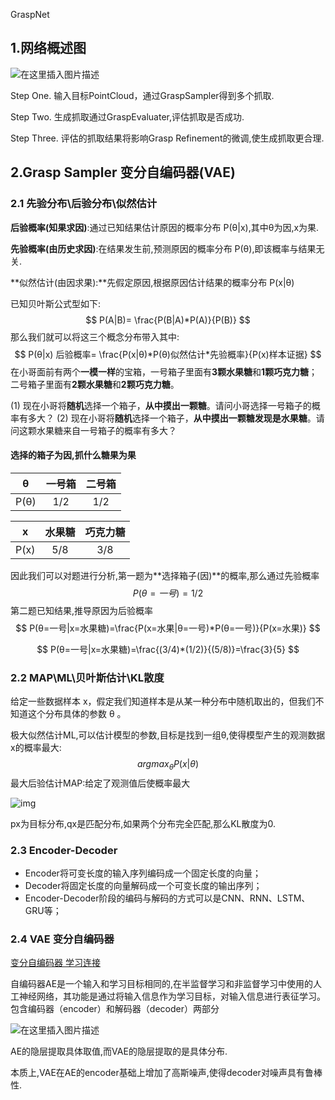 GraspNet

## 1.网络概述图

![在这里插入图片描述](https://i-blog.csdnimg.cn/blog_migrate/75b9fea02294e6e11af128187dae3a16.png#pic_center)

Step One. 输入目标PointCloud，通过GraspSampler得到多个抓取.

Step Two.  生成抓取通过GraspEvaluater,评估抓取是否成功.

Step Three. 评估的抓取结果将影响Grasp Refinement的微调,使生成抓取更合理.

## 2.Grasp Sampler 变分自编码器(VAE)

### **2.1 先验分布\后验分布\似然估计**

**后验概率(知果求因)**:通过已知结果估计原因的概率分布 P(θ|x),其中θ为因,x为果.

**先验概率(由历史求因)**:在结果发生前,预测原因的概率分布 P(θ),即该概率与结果无关.

**似然估计(由因求果):**先假定原因,根据原因估计结果的概率分布 P(x|θ)

已知贝叶斯公式型如下:
$$
P(A|B)= \frac{P(B|A)*P(A)}{P(B)}
$$
那么我们就可以将这三个概念分布带入其中:
$$
P(θ|x) 后验概率= \frac{P(x|θ)*P(θ)似然估计*先验概率}{P(x)样本证据}
$$
在小哥面前有两个**一模一样**的宝箱，一号箱子里面有**3颗水果糖**和**1颗巧克力糖**；二号箱子里面有**2颗水果糖**和**2颗巧克力糖**。

(1) 现在小哥将**随机**选择一个箱子，**从中摸出一颗糖**。请问小哥选择一号箱子的概率有多大？
(2) 现在小哥将**随机**选择一个箱子，**从中摸出一颗糖发现是水果糖**。请问这颗水果糖来自一号箱子的概率有多大？

#### 选择的箱子为**因**,抓什么糖果为**果**

|  θ   | 一号箱 | 二号箱 |
| :--: | :----: | :----: |
| P(θ) |  1/2   |  1/2   |

|  x   | 水果糖 | 巧克力糖 |
| :--: | :----: | :------: |
| P(x) |  5/8   |   3/8    |

因此我们可以对题进行分析,第一题为**选择箱子(因)**的概率,那么通过先验概率
$$
P(θ=一号)=1/2
$$
第二题已知结果,推导原因为后验概率
$$
P(θ=一号|x=水果糖)=\frac{P(x=水果|θ=一号)*P(θ=一号)}{P(x=水果)}
$$

$$
P(θ=一号|x=水果糖)=\frac{(3/4)*(1/2)}{(5/8)}=\frac{3}{5}
$$

### 2.2 MAP\ML\贝叶斯估计\KL散度

给定一些数据样本 x，假定我们知道样本是从某一种分布中随机取出的，但我们不知道这个分布具体的参数 θ 。

极大似然估计ML,可以估计模型的参数,目标是找到一组θ,使得模型产生的观测数据x的概率最大:
$$
argmax_{θ}P(x|θ)
$$
最大后验估计MAP:给定了观测值后使概率最大

![img](https://upload-images.jianshu.io/upload_images/1717593-3a0111e622aefc53.jpg?imageMogr2/auto-orient/strip|imageView2/2/w/328/format/webp)

px为目标分布,qx是匹配分布,如果两个分布完全匹配,那么KL散度为0.

### 2.3 Encoder-Decoder

- Encoder将可变长度的输入序列编码成一个固定长度的向量；
- Decoder将固定长度的向量解码成一个可变长度的输出序列；
- Encoder-Decoder阶段的编码与解码的方式可以是CNN、RNN、LSTM、GRU等；

### 2.4 VAE 变分自编码器

[变分自编码器 学习连接](https://blog.csdn.net/m0_56942491/article/details/136265500)

自编码器AE是一个输入和学习目标相同的,在半监督学习和非监督学习中使用的人工神经网络，其功能是通过将输入信息作为学习目标，对输入信息进行表征学习。包含编码器（encoder）和解码器（decoder）两部分

![在这里插入图片描述](https://i-blog.csdnimg.cn/blog_migrate/595aa42b643c0a545bec729351782caf.png)

AE的隐层提取具体取值,而VAE的隐层提取的是具体分布.

本质上,VAE在AE的encoder基础上增加了高斯噪声,使得decoder对噪声具有鲁棒性.

